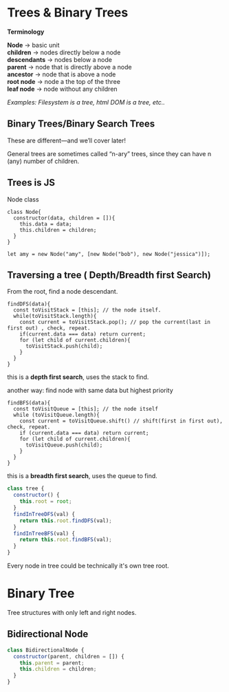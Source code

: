# Trees & Binary Trees

**Terminology**

**Node** -> basic unit  
**children** -> nodes directly below a node  
**descendants** -> nodes below a node  
**parent** -> node that is directly above a node  
**ancestor** -> node that is above a node  
**root node** -> node a the top of the three  
**leaf node** -> node without any children

_Examples: Filesystem is a tree, html DOM is a tree, etc.._

## Binary Trees/Binary Search Trees

These are different—and we’ll cover later!

General trees are sometimes called “n-ary” trees, since they can have n (any) number of children.

## Trees is JS

Node class

```JS
class Node{
  constructor(data, children = []){
    this.data = data;
    this.children = children;
  }
}

let amy = new Node("amy", [new Node("bob"), new Node("jessica")]);
```

## Traversing a tree ( Depth/Breadth first Search)

From the root, find a node descendant.

```JS
findDFS(data){
  const toVisitStack = [this]; // the node itself.
  while(toVisitStack.length){
    const current = toVisitStack.pop(); // pop the current(last in first out) , check, repeat.
    if(current.data === data) return current;
    for (let child of current.children){
      toVisitStack.push(child);
    }
  }
}
```

this is a **depth first search**, uses the stack to find.

another way: find node with same data but highest priority

```JS
findBFS(data){
  const toVisitQueue = [this]; // the node itself
  while (toVisitQueue.length){
    const current = toVisitQueue.shift() // shift(first in first out), check, repeat.
    if (current.data === data) return current;
    for (let child of current.children){
      toVisitQueue.push(child);
    }
  }
}
```

this is a **breadth first search**, uses the queue to find.

```js
class tree {
  constructor() {
    this.root = root;
  }
  findInTreeDFS(val) {
    return this.root.findDFS(val);
  }
  findInTreeBFS(val) {
    return this.root.findBFS(val);
  }
}
```

Every node in tree could be technically it's own tree root.

# Binary Tree

Tree structures with only left and right nodes.

## Bidirectional Node

```js
class BidirectionalNode {
  constructor(parent, children = []) {
    this.parent = parent;
    this.children = children;
  }
}
```
